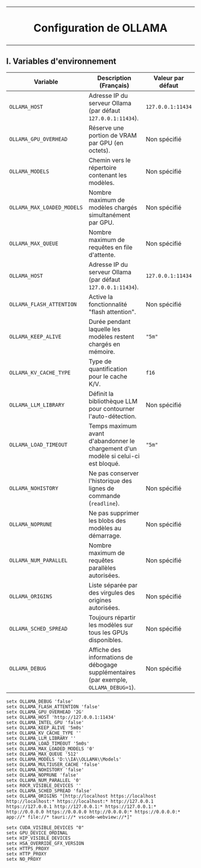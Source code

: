 -----------------------------------------------------------------------------------------------------------------------------------------------------------------------------
# <p align='center'> Configuration de OLLAMA </p>
-----------------------------------------------------------------------------------------------------------------------------------------------------------------------------
## I. Variables d'environnement

| **Variable**                  | **Description (Français)**                                                                 | **Valeur par défaut**          |
|-------------------------------|--------------------------------------------------------------------------------------------|--------------------------------|
| `OLLAMA_HOST`                 | Adresse IP du serveur Ollama (par défaut `127.0.0.1:11434`).                               | `127.0.0.1:11434`              |
| `OLLAMA_GPU_OVERHEAD`         | Réserve une portion de VRAM par GPU (en octets).                                           | Non spécifié                   |
| `OLLAMA_MODELS`               | Chemin vers le répertoire contenant les modèles.                                           | Non spécifié                   |
| `OLLAMA_MAX_LOADED_MODELS`    | Nombre maximum de modèles chargés simultanément par GPU.                                   | Non spécifié                   |
| `OLLAMA_MAX_QUEUE`            | Nombre maximum de requêtes en file d'attente.                                              | Non spécifié                   |
| `OLLAMA_HOST`                 | Adresse IP du serveur Ollama (par défaut `127.0.0.1:11434`).                               | `127.0.0.1:11434`              |
| `OLLAMA_FLASH_ATTENTION`      | Active la fonctionnalité "flash attention".                                                | Non spécifié                   |
| `OLLAMA_KEEP_ALIVE`           | Durée pendant laquelle les modèles restent chargés en mémoire.                             | `"5m"`                         |
| `OLLAMA_KV_CACHE_TYPE`        | Type de quantification pour le cache K/V.                                                  | `f16`                          |
| `OLLAMA_LLM_LIBRARY`          | Définit la bibliothèque LLM pour contourner l'auto-détection.                              | Non spécifié                   |
| `OLLAMA_LOAD_TIMEOUT`         | Temps maximum avant d'abandonner le chargement d'un modèle si celui-ci est bloqué.         | `"5m"`                         |
| `OLLAMA_NOHISTORY`            | Ne pas conserver l'historique des lignes de commande (`readline`).                         | Non spécifié                   |
| `OLLAMA_NOPRUNE`              | Ne pas supprimer les blobs des modèles au démarrage.                                       | Non spécifié                   |
| `OLLAMA_NUM_PARALLEL`         | Nombre maximum de requêtes parallèles autorisées.                                          | Non spécifié                   |
| `OLLAMA_ORIGINS`              | Liste séparée par des virgules des origines autorisées.                                    | Non spécifié                   |
| `OLLAMA_SCHED_SPREAD`         | Toujours répartir les modèles sur tous les GPUs disponibles.                               | Non spécifié                   |
| `OLLAMA_DEBUG`                | Affiche des informations de débogage supplémentaires (par exemple, `OLLAMA_DEBUG=1`).      | Non spécifié                   |


```
setx OLLAMA_DEBUG 'false'
setx OLLAMA_FLASH_ATTENTION 'false'
setx OLLAMA_GPU_OVERHEAD '2G'
setx OLLAMA_HOST 'http://127.0.0.1:11434'
setx OLLAMA_INTEL_GPU 'false'
setx OLLAMA_KEEP_ALIVE '5m0s'
setx OLLAMA_KV_CACHE_TYPE ''
setx OLLAMA_LLM_LIBRARY ''
setx OLLAMA_LOAD_TIMEOUT '5m0s'
setx OLLAMA_MAX_LOADED_MODELS '0'
setx OLLAMA_MAX_QUEUE '512'
setx OLLAMA_MODELS 'D:\\IA\\OLLAMA\\Models'
setx OLLAMA_MULTIUSER_CACHE 'false'
setx OLLAMA_NOHISTORY 'false'
setx OLLAMA_NOPRUNE 'false'
setx OLLAMA_NUM_PARALLEL '0'
setx ROCR_VISIBLE_DEVICES ''
setx OLLAMA_SCHED_SPREAD 'false'
setx OLLAMA_ORIGINS "[http://localhost https://localhost http://localhost:* https://localhost:* http://127.0.0.1 https://127.0.0.1 http://127.0.0.1:* https://127.0.0.1:* http://0.0.0.0 https://0.0.0.0 http://0.0.0.0:* https://0.0.0.0:* app://* file://* tauri://* vscode-webview://*]"
```

```
setx CUDA_VISIBLE_DEVICES "0"
setx GPU_DEVICE_ORDINAL
setx HIP_VISIBLE_DEVICES
setx HSA_OVERRIDE_GFX_VERSION
setx HTTPS_PROXY
setx HTTP_PROXY
setx NO_PROXY
```
